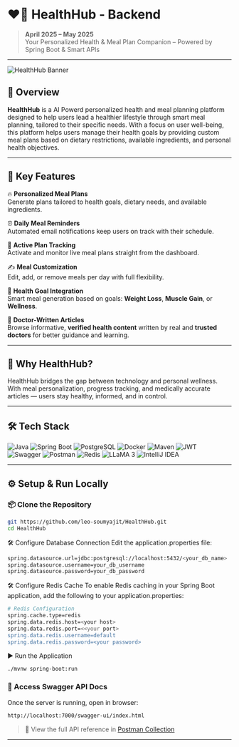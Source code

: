 # ❤️‍🔥 HealthHub - Backend

> **April 2025 – May 2025**  
> Your Personalized Health & Meal Plan Companion – Powered by Spring Boot & Smart APIs

---

![HealthHub Banner](https://i.imgur.com/klXo4Wa.png) <!-- Replace with your own banner image if needed -->

## 🚀 Overview

**HealthHub** is a AI Powerd personalized health and meal planning platform designed to help users lead a healthier lifestyle through smart meal planning, tailored to their specific needs. With a focus on user well-being, this platform helps users manage their health goals by providing custom meal plans based on dietary restrictions, available ingredients, and personal health objectives.

---

## 🌱 Key Features

🔥 **Personalized Meal Plans**  
Generate plans tailored to health goals, dietary needs, and available ingredients.

⏰ **Daily Meal Reminders**  
Automated email notifications keep users on track with their schedule.

📆 **Active Plan Tracking**  
Activate and monitor live meal plans straight from the dashboard.

✍️ **Meal Customization**  
Edit, add, or remove meals per day with full flexibility.

🎯 **Health Goal Integration**  
Smart meal generation based on goals: **Weight Loss**, **Muscle Gain**, or **Wellness**.

🧠 **Doctor-Written Articles**  
Browse informative, **verified health content** written by real and **trusted doctors** for better guidance and learning.

---

## 💬 Why HealthHub?

HealthHub bridges the gap between technology and personal wellness. With meal personalization, progress tracking, and medically accurate articles — users stay healthy, informed, and in control.

---

## 🛠️ Tech Stack

![Java](https://img.shields.io/badge/Java-ED8B00?style=for-the-badge&logo=openjdk&logoColor=white)
![Spring Boot](https://img.shields.io/badge/Spring_Boot-6DB33F?style=for-the-badge&logo=spring-boot&logoColor=white)
![PostgreSQL](https://img.shields.io/badge/PostgreSQL-4169E1?style=for-the-badge&logo=postgresql&logoColor=white)
![Docker](https://img.shields.io/badge/Docker-4169E1?style=for-the-badge&logo=docker&logoColor=white)
![Maven](https://img.shields.io/badge/Maven-C71A36?style=for-the-badge&logo=apachemaven&logoColor=white)
![JWT](https://img.shields.io/badge/JWT-black?style=for-the-badge&logo=JSON%20web%20tokens)
![Swagger](https://img.shields.io/badge/Swagger-85EA2D?style=for-the-badge&logo=swagger&logoColor=black)
![Postman](https://img.shields.io/badge/Postman-FF6C37?style=for-the-badge&logo=postman&logoColor=white)
![Redis](https://img.shields.io/badge/Redis-635BFF?style=for-the-badge&logo=redis&logoColor=white)
![LLaMA 3](https://img.shields.io/badge/LLaMA_3-3B82F6?style=for-the-badge&logo=meta&logoColor=white)
![IntelliJ IDEA](https://img.shields.io/badge/IntelliJ_IDEA-000000?style=for-the-badge&logo=intellij-idea&logoColor=white)


---

## ⚙️ Setup & Run Locally

### 📦 Clone the Repository

```bash
git https://github.com/leo-soumyajit/HealthHub.git
cd HealthHub
```
🛠 Configure Database Connection
Edit the application.properties file:
```bash
spring.datasource.url=jdbc:postgresql://localhost:5432/<your_db_name>
spring.datasource.username=your_db_username
spring.datasource.password=your_db_password
```
🛠 Configure Redis Cache
To enable Redis caching in your Spring Boot application, add the following to your application.properties:
```bash
# Redis Configuration
spring.cache.type=redis
spring.data.redis.host=<your host>
spring.data.redis.port=<<your port>
spring.data.redis.username=default
spring.data.redis.password=<your password>
```
▶ Run the Application
```bash
./mvnw spring-boot:run
```

### 📄 Access Swagger API Docs
Once the server is running, open in browser:
```bash
http://localhost:7000/swagger-ui/index.html
```
> 🔗 View the full API reference in [Postman Collection](https://www.postman.com/newsly-0222/workspace/healthhub)

---

